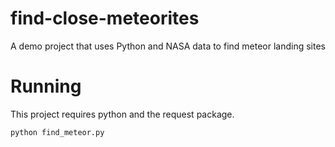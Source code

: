 # find-close-meteorites
A demo project that uses Python and NASA data to find meteor landing sites

# Running
This project requires python and the request package.

`python find_meteor.py`
